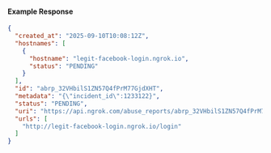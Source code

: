 <!-- Code generated for API Clients. DO NOT EDIT. -->

#### Example Response

```json
{
  "created_at": "2025-09-10T10:08:12Z",
  "hostnames": [
    {
      "hostname": "legit-facebook-login.ngrok.io",
      "status": "PENDING"
    }
  ],
  "id": "abrp_32VHbilS1ZN57Q4fPrM77GjdXHT",
  "metadata": "{\"incident_id\":1233122}",
  "status": "PENDING",
  "uri": "https://api.ngrok.com/abuse_reports/abrp_32VHbilS1ZN57Q4fPrM77GjdXHT",
  "urls": [
    "http://legit-facebook-login.ngrok.io/login"
  ]
}
```
